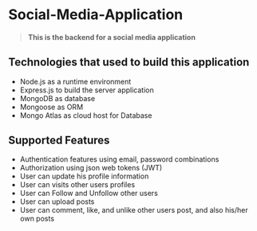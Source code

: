 # Social-Media-Application
>#### This is the backend for a social media application

## Technologies that used to build this application
  - Node.js as a runtime environment
  - Express.js to build the server application
  - MongoDB as database
  - Mongoose as ORM
  - Mongo Atlas as cloud host for Database



## Supported Features
  - Authentication features using email, password combinations
  - Authorization using json web tokens (JWT)
  - User can update his profile information
  - User can visits other users profiles
  - User can Follow and Unfollow other users
  - User can upload posts
  - User can comment, like, and unlike other users post, and also his/her own posts
